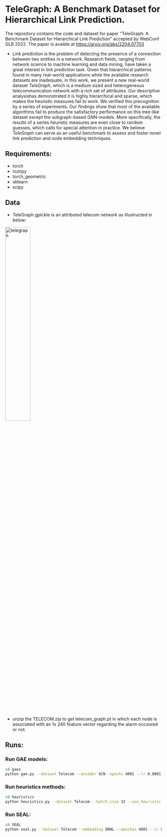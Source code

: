 # TeleGraph: A Benchmark Dataset for Hierarchical Link Prediction.
The repository contains the code and dataset for paper "TeleGraph: A Benchmark Dataset for Hierarchical Link Prediction" accepted by WebConf GLB 2022. The paper is avaible at https://arxiv.org/abs/2204.07703

* Link prediction is the problem of detecting the presence of a connection between two entities in a network. Research fields, ranging from network science to machine learning and data mining, have taken a great interest in link prediction task. Given that hierarchical patterns found in many real-world applications while the available research datasets are inadequate, in this work, we present a new real-world dataset *TeleGraph*, which is a medium sized and heterogeneous telecommunication network with a rich set of attributes.   Our descriptive analysishas demonstrated it is highly hierarchical and sparse, which makes the heuristic measures fail to work. We verified this precognition by a series of experiments. Our findings show that most of the available algorithms fail to produce the satisfactory performance on this tree-like dataset except the subgraph-based GNN-models. More specifically, the results of a series heuristic measures are even close to random guesses, which calls for special attention in practice.  We believe *TeleGraph* can serve as an useful benchmark to assess and foster novel link prediction and node embedding techniques. 

## Requirements:
* torch
* numpy
* torch_geometric
* sklearn
* scipy

## Data

 * TeleGraph.gpickle is an attributed telecom network as illustructed in below:
<img src="https://github.com/huawei-noah/benchmark/blob/main/TeleGraph/alarmGraph.PNG" alt="telegraph"  align="middle"  width=40% height=40%>
 
 
 
  
 
 * unzip the TELECOM.zip to get telecom_graph.pt in which each node is associated with an 1x 240 feature vector regarding the alarm occoured or not. 


## Runs:
 ### Run GAE models:
 ```bash
 cd gaes
 python gae.py --dataset Telecom --encoder GCN -epochs 4001 --lr 0.0001 --val_ratio 0.05 --test_ratio 0.10 --patience 200
 ```

### Run heuristics methods:
```bash
cd heuristics
python heuristics.py --dataset Telecom --batch_size 32 --use_heuristic CN
```


### Run SEAL:
```bash
cd SEAL
python seal.py --dataset Telecom --embedding DRNL --epoches 4001 --lr 0.0001 --weight_deccay 5e-4 --val_ratio 0.05 --test_ratio 0.10 --batch_size 32 --patience 20
```
